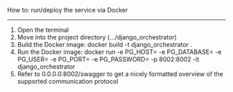 How to: run/deploy the service via Docker
_________________________________________

1. Open the terminal
2. Move into the project directory (.../django_orchestrator)
3. Build the Docker image: docker build -t django_orchestrator .
4. Run the Docker image:
docker run  -e PG_HOST=<HOST>
            -e PG_DATABASE=<DATABASE>
            -e PG_USER=<USER>
            -e PG_PORT=<PORT>
            -e PG_PASSWORD=<PASSWORD>
            -p 8002:8002
            -it django_orchestrator
5. Refer to 0.0.0.0:8002/swagger to get a nicely formatted overview of the supported communication protocol
